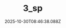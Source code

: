 ---
title: "3_sp"
description: ""
image: "/uploads/photos/1761813998083-3_sp.webp"
thumbnail: "/uploads/photos/1761813998083-3_sp-thumb.webp"
width: 6000
height: 4000
featured: false
date: 2025-10-30T08:46:38.088Z
order: 0
---